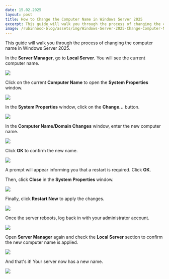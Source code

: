 ```yaml
---
date: 15.02.2025
layout: post
title: How to Change the Computer Name in Windows Server 2025
excerpt: This guide will walk you through the process of changing the computer name in Windows Server 2025.
image: /rubinhood-blog/assets/img/Windows-Server-2025-Change-Computer-Name/001.webp
---
```


This guide will walk you through the process of changing the computer name in Windows Server 2025.

In the **Server Manager**, go to **Local Server**. You will see the current computer name.

![](/rubinhood-blog/assets/img/Windows-Server-2025-Change-Computer-Name/001.jpg)

Click on the current **Computer Name** to open the **System Properties** window.

![](/rubinhood-blog/assets/img/Windows-Server-2025-Change-Computer-Name/002.jpg)

In the **System Properties** window, click on the **Change...** button.

![](/rubinhood-blog/assets/img/Windows-Server-2025-Change-Computer-Name/003.jpg)

In the **Computer Name/Domain Changes** window, enter the new computer name.

![](/rubinhood-blog/assets/img/Windows-Server-2025-Change-Computer-Name/004.jpg)

Click **OK** to confirm the new name.

![](/rubinhood-blog/assets/img/Windows-Server-2025-Change-Computer-Name/005.jpg)

A prompt will appear informing you that a restart is required. Click **OK**.

Then, click **Close** in the **System Properties** window.

![](/rubinhood-blog/assets/img/Windows-Server-2025-Change-Computer-Name/006.jpg)

Finally, click **Restart Now** to apply the changes.

![](/rubinhood-blog/assets/img/Windows-Server-2025-Change-Computer-Name/007.jpg)

Once the server reboots, log back in with your administrator account.

![](/rubinhood-blog/assets/img/Windows-Server-2025-Change-Computer-Name/008.jpg)

Open **Server Manager** again and check the **Local Server** section to confirm the new computer name is applied.

![](/rubinhood-blog/assets/img/Windows-Server-2025-Change-Computer-Name/009.jpg)

And that's it! Your server now has a new name.

![](/rubinhood-blog/assets/img/Windows-Server-2025-Change-Computer-Name/010.jpg)